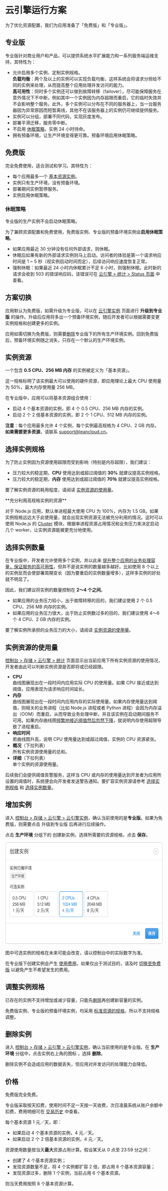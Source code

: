 # 云引擎运行方案

为了优化资源配置，我们为应用准备了「免费版」和「专业版」。

## 专业版

专业版针对商业用户和产品，可以提供系统水平扩展能力和一系列服务端运维支持，其特性为：

* 允许启用多个实例、定制实例规格。<br/>
  <span class="text-muted"><a name="advantage" id="advantage"></a>**负载均衡**：两个及以上的实例可以实现负载均衡，这样系统会将请求分担给不同的实例来处理，从而提高整个应用处理并发访问的能力。<br/>**高可用性**：同时多个实例还可以做到故障转移（failover），尽可能保障服务在意外情况下不中断，例如其中一个实例因为内存超限而重启，它的临时失效并不会影响整个服务。此外，多个实例可以分布在不同的服务器上，当一台服务器因为异常原因而短暂离线，其他不在该服务器上的实例仍可继续提供服务。</span>
* 实例可以分组，部署不同代码，实现灰度发布。
* 部署平滑迁移，服务零中断。
* 不启用 [休眠策略](#休眠策略)，实例 24 小时待命。
* 拥有预备环境，让生产环境变得更可靠。预备环境启用休眠策略。

## 免费版

完全免费使用，适合测试和学习。其特性为：

* 每个应用最多一个 [基本资源实例](#实例资源)。
* 实例只有生产环境，没有预备环境。
* 部署期间实例暂停服务。
* 实例启用休眠策略。

### 休眠策略

<div class="callout callout-info">专业版的生产实例不会启动休眠策略。</div>

为了兼顾资源配置和免费使用，免费版实例、专业版的预备环境实例会**启用休眠策略**。

* 如果应用最近 30 分钟没有任何外部请求，则休眠。
* 休眠后如果有新的外部请求实例则马上启动。访问者的体验是第一个请求响应时间是 1 ~ 5 秒（视实例启动时间而定），后续访问响应速度恢复正常。
* <a id="强制休眠" name="强制休眠"></a>强制休眠：如果最近 24 小时内休眠累计不足 6 小时，则强制休眠。此时新的请求会收到 503 的错误响应码，该错误可在 [云引擎 > 统计 > Status 页面](/cloud.html?appid={{appid}}#/stat) 中查看。

## 方案切换

应用默认为免费版，如需升级为专业版，可以在 [云引擎实例](/cloud.html?appid={{appid}}#/leannode) 页面进行 **升级到专业版** 的操作。升级后应用将多出一个预备环境实例，随后开发者可以根据需要变更实例规格和创建更多的实例。

应用如需切换为免费版，则需要[删除](#删除实例)专业版下的所有生产环境实例。回到免费版后，预备环境实例随之消失，只存在一个默认的生产环境实例。

## 实例资源

一个包含 **0.5 CPU、256 MB 内存** 的实例被定义为「基本资源」。

这一规格标明了该实例最大可以使用的硬件资源，即应用理论上最大 CPU 使用量为 50%，最大内存使用量 256 MB。

在专业版中，应用可以将基本资源组合使用：

* 启动 4 个基本资源的实例，即 4 个 0.5 CPU、256 MB 内存的实例。
* 启动 2 个 2 倍基本资源的实例，即 2 个 1 CPU、512 MB 内存的实例。

<a id="max" name="max"></a>**注意**：每个应用最多允许 4 个实例，每个实例最高规格为 4 CPU、2 GB 内存。**如果需要更多资源**，请联系 <support@leancloud.cn>。

## 选择实例规格

为了防止实例因为资源使用超限而受到影响（特别是内存超限），我们建议：

- 压力较大的稳定期，**CPU** 使用达到或超过阈值的 **30%** 就建议提高实例规格。
- 压力较大的稳定期，**内存** 使用达到或超过阈值的 **70％** 就建议提高实例规格。

要了解实例资源的耗用程度，请阅读 [实例资源的使用量](#实例资源的使用量)。

<div class="callout callout-info">
**充分利用高规格实例的资源**

对于 Node.js 应用，默认单进程最大使用 CPU 为 100%，内存为 1.5 GB。如果实例规格远远大于此使用量，就会出现实例资源无法被充分利用的情况。这时可以使用 Node.js 的 [Cluster](https://nodejs.org/dist/latest-v4.x/docs/api/cluster.html) 模块，根据单进程资源占用情况和业务压力来决定启动几个 worker，让实例资源能被更充分地使用。
</div>

## 选择实例数量

在专业版中，开发者允许使用多个实例，并以此来 [提升整个应用的业务处理容量，保证服务的高可用性](#advantage)，但并不是说实例的数量越多越好。比如使用 8 个以上的实例反而会使部署周期变长（因为要重启的实例数量增多），这样多实例的好处就不明显了。

因此，我们建议将实例的数量控制在 **2～4 个之间**。

- 如果应用的业务压力较小，出于故障转移的目的，我们建议使用 2 个 0.5 CPU、256 MB 内存的实例。
- 如果应用的业务压力很大，出于防止实例数过多的目的，我们建议使用 4～6 个 4 CPU、2 GB 内存的实例。

要了解实例所承担的业务压力的大小，请阅读 [实例资源的使用量](#实例资源的使用量)。

## 实例资源的使用量

[控制台 > 存储 > 云引擎 > 统计](/cloud.html?appid={{appid}}#/stat) 页面显示出当前应用下所有实例资源的使用情况，开发者由此可以判断实例资源是否即将或已经超限。 

- **CPU**<br/>
  曲线图展现出在一段时间内应用实际 CPU 的使用量。如果 CPU 接近或达到阈值，应用表现为请求响应时间延长。 
- **内存**<br/>
  曲线图展现出在一段时间内应用内存的实际使用量。如果内存使用量达到阈值，则相关的业务进程（比如 Node.js 进程或者 Python 进程）会因为内存溢出（OOM）而重启，从而导致业务处理中断，并且该实例在启动期间服务不可用。如果内存曲线图<u>频繁地接近阈值然后忽然下降</u>，就说明内存使用超限导致了进程重启。
- **响应时间**<br/>
  若曲线图升高，说明 CPU 使用量达到或超过阈值，实例的 CPU 资源紧张。
- **概况**<span class="text-muted">（下拉列表）</span><br/>
  所有实例资源使用量的总和。
- **详细**<span class="text-muted">（下拉列表）</span><br/>
  单个实例的资源使用量。

后续我们会提供阈值告警服务，这样当 CPU 或内存的使用量达到开发者为应用所设置的阈值时，系统便会向开发者发送警告通知。要扩容实例资源请参考 [选择实例规格](#选择实例规格) 和 [选择实例数量](#选择实例数量)。

## 增加实例

进入 [控制台 > 存储 > 云引擎 > 云引擎实例](/cloud.html?appid={{appid}}#/leannode)，确认当前使用的是**专业版**。如果为免费版，则需要点击 <span class="btn btn-primary">升级到专业版</span> 后再进行后续操作。

点击 **生产环境** 分组下的 <span class="btn btn-primary">创建新实例</span>，选择所需要的资源规格，点击 **保存**。

<img class="responsive" src="images/leanengine_plan_pro_create_instance.png" width="600" height="325">
<p class="text-muted">图中可选实例的规格在未来可能会改变，请以控制台中的实际数字为准。</p>

在专业版下创建实例会产生 [使用费用](#价格)，如果仅出于测试目的，请及时 [切换至免费版](#方案切换) 以避免产生不希望发生的费用。

## 调整实例规格

已存在的实例不支持增加或减少容量，只能先[删除](#删除实例)再创建新容量的实例。

免费版实例、专业版的预备环境实例，均采用 [标准资源的规格](#实例资源)，所以不支持规格调整。

## 删除实例

进入 [控制台 > 存储 > 云引擎 > 云引擎实例](/cloud.html?appid={{appid}}#/leannode)，确认当前使用的是专业版。在 **生产环境** 分组中，点击实例右上角的图标 <i class="icon icon-gear"></i>，选择 **删除**。

<div class="callout callout-info"><a name="instance-removal-no-dataloss"></a>删除实例不会造成应用的数据丢失，但应用对并发访问的处理能力会降低。</div>

## 价格

免费版完全免费。

专业版采取按天扣费，使用时间不足一天按一天收费，次日凌晨系统从账户余额中扣费，费用明细可在 [交易历史](/bill.html#/bill/record) 中查看。

每个基本资源 1 元／天，即：

* 如果启动 4 个基本资源的实例，4 元／天。
* 如果启动 2 个 2 倍基本资源的实例，4 元／天。

资源使用数量按当天**最大**资源占用计算。假设某天从 0 点至 23:59 分之间：

* 创建了 4 个基本资源实例；
* 发现资源数量不足，将 4 个实例都扩容 2 倍，即占用 8 个基本资源容量；
* 发现资源过多，删除 1 个实例，当前占用 6 个基本资源。

则当天费用按照 8 个基本资源计算。
